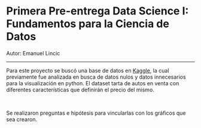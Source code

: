 
<h1>Primera Pre-entrega Data Science I: Fundamentos para la Ciencia de Datos</h1>
<p>Autor: Emanuel Lincic</p><hr>

<p>Para este proyecto se buscó una base de datos en <a href="https://www.kaggle.com/datasets/andreinovikov/used-cars-dataset/data">Kaggle</a>, la cual previamente fue analizada en busca de datos nulos y datos innecesarios para la visualización en python. El dataset tarta de autos en venta con diferentes características que definirán el precio del mismo.</p><br>
<p>Se realizaron preguntas e hipótesis para vincularlas con los gráficos que sea crearon.</p>